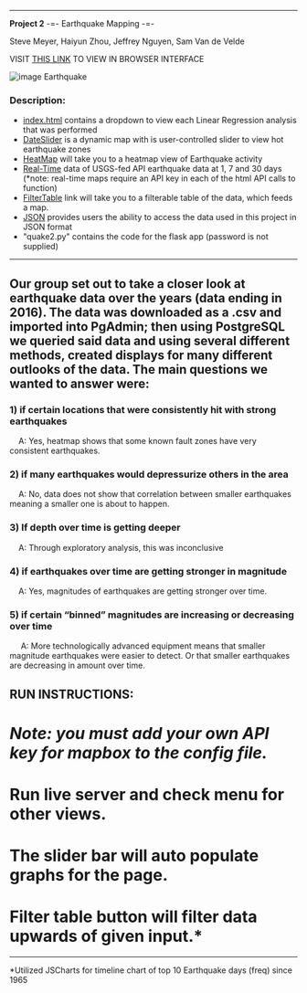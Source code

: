 
---
__Project 2__  -=- Earthquake Mapping -=-

Steve Meyer, Haiyun Zhou, Jeffrey Nguyen, Sam Van de Velde

VISIT [THIS LINK](https://contourdesign.github.io/project-2/index.html) TO VIEW IN BROWSER INTERFACE

![image Earthquake](https://www.safetyandhealthmagazine.com/ext/resources/images/2021/03-mar/earthquakes.jpg?1613405082)

### Description:

- [index.html](https://contourdesign.github.io/project-2/index.html) contains a dropdown to view each Linear Regression analysis that was performed
- [DateSlider](https://contourdesign.github.io/project-2/samhtml/dateslider.html) is a dynamic map with is user-controlled slider to view hot earthquake zones
- [HeatMap](https://contourdesign.github.io/project-2/jeffreyhtml/index.html) will take you to a heatmap view of Earthquake activity
- [Real-Time](https://contourdesign.github.io/project-2/1day.html) data of USGS-fed API earthquake data at 1, 7 and 30 days (*note: real-time maps require an API key in each of the html API calls to function)
- [FilterTable](https://contourdesign.github.io/project-2/tinahtmlpushto/index.html) link will take you to a filterable table of the data, which feeds a map.
- [JSON](https://contourdesign.github.io/project-2/output2.json) provides users the ability to access the data used in this project in JSON format
- "quake2.py" contains the code for the flask app (password is not supplied)

---

## Our group set out to take a closer look at earthquake data over the years (data ending in 2016). The data was downloaded as a .csv and imported into PgAdmin; then using PostgreSQL we queried said data and using several different methods, created displays for many different outlooks of the data. The main questions we wanted to answer were:

### 1) if certain locations that were consistently hit with strong earthquakes
&nbsp;&nbsp;&nbsp;&nbsp;A: Yes, heatmap shows that some known fault zones have very consistent earthquakes. 

### 2) if many earthquakes would depressurize others in the area
&nbsp;&nbsp;&nbsp;&nbsp;A: No, data does not show that correlation between smaller earthquakes meaning a smaller one is about to happen.

### 3) If depth over time is getting deeper
&nbsp;&nbsp;&nbsp;&nbsp;A: Through exploratory analysis, this was inconclusive

### 4) if earthquakes over time are getting stronger in magnitude
&nbsp;&nbsp;&nbsp;&nbsp;A: Yes, magnitudes of earthquakes are getting stronger over time.

### 5) if certain “binned” magnitudes are increasing or decreasing over time
&nbsp;&nbsp;&nbsp;&nbsp; A: More technologically advanced equipment means that smaller magnitude earthquakes were easier to detect. Or that smaller earthquakes are decreasing in amount over time.

## RUN INSTRUCTIONS:

# *Note: you must add your own API key for mapbox to the config file.*

# Run live server and check menu for other views. 

# The slider bar will auto populate graphs for the page. 

# Filter table button will filter data upwards of given input.*  

***

*Utilized JSCharts for timeline chart of top 10 Earthquake days (freq) since 1965
